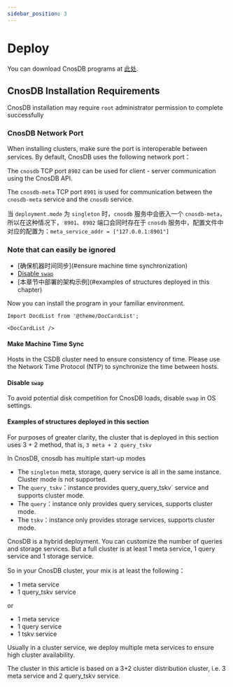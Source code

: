 ```yaml
---
sidebar_position: 3
---
```


# Deploy

You can download CnosDB programs at [此处](https://cn.cnosdb.com/download/).

## CnosDB Installation Requirements

CnosDB installation may require `root` administrator permission to complete successfully

### CnosDB Network Port

When installing clusters, make sure the port is interoperable between services. By default, CnosDB uses the following network port：

The `cnosdb` TCP port `8902` can be used for client - server communication using the CnosDB API.

The `cnosdb-meta` TCP port `8901` is used for communication between the `cnosdb-meta` service and the `cnosdb` service.

当 `deployment.mode` 为 `singleton` 时，`cnosdb` 服务中会嵌入一个 `cnosdb-meta`，所以在这种情况下， `8901`、`8902` 端口会同时存在于 `cnosdb` 服务中，配置文件中对应的配置为：`meta_service_addr = ["127.0.0.1:8901"]`

### Note that can easily be ignored

- [确保机器时间同步](#ensure machine time synchronization)
- [Disable `swap`](#Disabled-swap)
- [本章节中部署的架构示例](#examples of structures deployed in this chapter)

Now you can install the program in your familiar environment.

```mdx-code-block
Import DocdList from '@theme/DocCardList';

<DocCardList />
```

#### Make Machine Time Sync

Hosts in the CSDB cluster need to ensure consistency of time. Please use the Network Time Protocol (NTP) to synchronize the time between hosts.

#### Disable `swap`

To avoid potential disk competition for CnosDB loads, disable `swap` in OS settings.

#### Examples of structures deployed in this section

For purposes of greater clarity, the cluster that is deployed in this section uses 3 + 2 method, that is, `3 meta + 2 query_tskv`

In CnosDB, cnosdb has multiple start-up modes

- The `singleton` meta, storage, query service is all in the same instance. Cluster mode is not supported.
- The `query_tskv`：instance provides query_query_tskv\` service and supports cluster mode.
- The `query`：instance only provides query services, supports cluster mode.
- The `tskv`：instance only provides storage services, supports cluster mode.

CnosDB is a hybrid deployment. You can customize the number of queries and storage services.
But a full cluster is at least 1 meta service, 1 query service and 1 storage service.

So in your CnosDB cluster, your mix is at least the following：

- 1 meta service
- 1 query_tskv service

or

- 1 meta service
- 1 query service
- 1 tskv service

Usually in a cluster service, we deploy multiple meta services to ensure high cluster availability.

The cluster in this article is based on a 3+2 cluster distribution cluster, i.e. 3 meta service and 2 query_tskv service.

